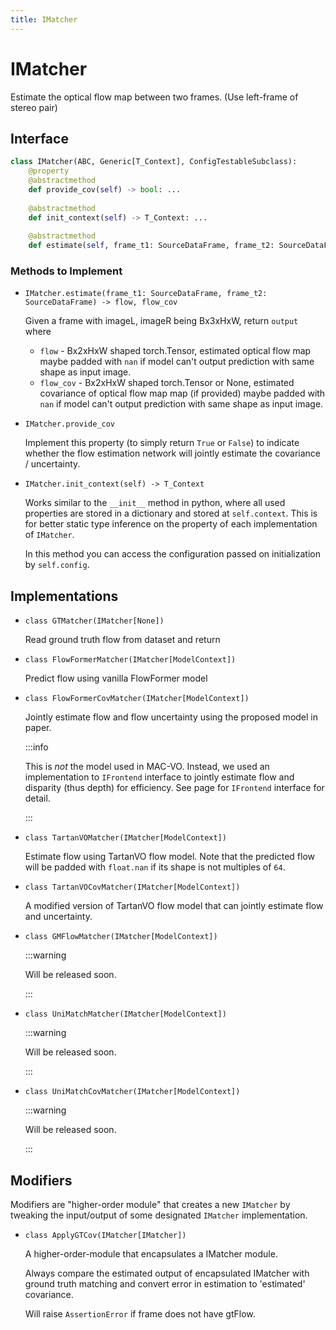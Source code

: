 ```yaml
---
title: IMatcher
---
```


# IMatcher

Estimate the optical flow map between two frames. (Use left-frame of stereo pair)

## Interface

```python title="Module/Frontend/Matching.py"
class IMatcher(ABC, Generic[T_Context], ConfigTestableSubclass):
    @property
    @abstractmethod
    def provide_cov(self) -> bool: ...
    
    @abstractmethod
    def init_context(self) -> T_Context: ...
    
    @abstractmethod
    def estimate(self, frame_t1: SourceDataFrame, frame_t2: SourceDataFrame) -> tuple[torch.Tensor, torch.Tensor | None]: ...    
```

### Methods to Implement

* `IMatcher.estimate(frame_t1: SourceDataFrame, frame_t2: SourceDataFrame) -> flow, flow_cov`

    Given a frame with imageL, imageR being Bx3xHxW, return `output` where    

    * `flow`      - Bx2xHxW shaped torch.Tensor, estimated optical flow map
                maybe padded with `nan` if model can't output prediction with same shape as input image.
    * `flow_cov`  - Bx2xHxW shaped torch.Tensor or None, estimated covariance of optical flow map map (if provided)
                maybe padded with `nan` if model can't output prediction with same shape as input image.

* `IMatcher.provide_cov`

    Implement this property (to simply return `True` or `False`) to indicate whether the flow estimation network will jointly estimate the covariance / uncertainty.

* `IMatcher.init_context(self) -> T_Context`

    Works similar to the `__init__` method in python, where all used properties are stored in a dictionary and stored at `self.context`. This is for better static type inference on the property of each implementation of `IMatcher`.

    In this method you can access the configuration passed on initialization by `self.config`.

## Implementations

* `class GTMatcher(IMatcher[None])`
  
  Read ground truth flow from dataset and return

* `class FlowFormerMatcher(IMatcher[ModelContext])`
  
  Predict flow using vanilla FlowFormer model

* `class FlowFormerCovMatcher(IMatcher[ModelContext])`
  
  Jointly estimate flow and flow uncertainty using the proposed model in paper.

  :::info

    This is *not* the model used in MAC-VO. Instead, we used an implementation to `IFrontend` interface to jointly estimate
    flow and disparity (thus depth) for efficiency. See page for `IFrontend` interface for detail.

  :::

* `class TartanVOMatcher(IMatcher[ModelContext])`

  Estimate flow using TartanVO flow model. Note that the predicted flow will be padded with `float.nan` if its shape is not multiples of `64`.

* `class TartanVOCovMatcher(IMatcher[ModelContext])`

  A modified version of TartanVO flow model that can jointly estimate flow and uncertainty.

* `class GMFlowMatcher(IMatcher[ModelContext])`

    :::warning

    Will be released soon.

    :::

* `class UniMatchMatcher(IMatcher[ModelContext])`

    :::warning

    Will be released soon.

    :::

* `class UniMatchCovMatcher(IMatcher[ModelContext])`

    :::warning

    Will be released soon.

    :::


## Modifiers

Modifiers are "higher-order module" that creates a new `IMatcher` by tweaking the input/output of some designated `IMatcher` implementation.

* `class ApplyGTCov(IMatcher[IMatcher])`

    A higher-order-module that encapsulates a IMatcher module. 
    
    Always compare the estimated output of encapsulated IMatcher with ground truth matching and convert
    error in estimation to 'estimated' covariance.
    
    Will raise `AssertionError` if frame does not have gtFlow.

